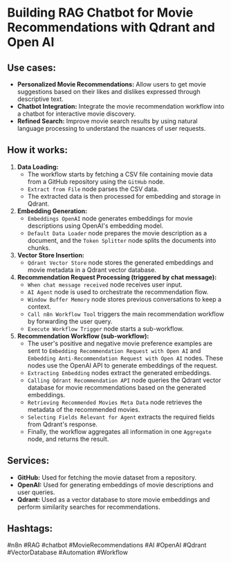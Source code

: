 # Building RAG Chatbot for Movie Recommendations with Qdrant and Open AI

## Use cases:

- **Personalized Movie Recommendations:** Allow users to get movie suggestions based on their likes and dislikes expressed through descriptive text.
- **Chatbot Integration:** Integrate the movie recommendation workflow into a chatbot for interactive movie discovery.
- **Refined Search:** Improve movie search results by using natural language processing to understand the nuances of user requests.

## How it works:

1.  **Data Loading:**
    - The workflow starts by fetching a CSV file containing movie data from a GitHub repository using the `GitHub` node.
    - `Extract from File` node parses the CSV data.
    - The extracted data is then processed for embedding and storage in Qdrant.
2.  **Embedding Generation:**
    - `Embeddings OpenAI` node generates embeddings for movie descriptions using OpenAI's embedding model.
    - `Default Data Loader` node prepares the movie description as a document, and the `Token Splitter` node splits the documents into chunks.
3.  **Vector Store Insertion:**
    - `Qdrant Vector Store` node stores the generated embeddings and movie metadata in a Qdrant vector database.
4.  **Recommendation Request Processing (triggered by chat message):**
    - `When chat message received` node receives user input.
    - `AI Agent` node is used to orchestrate the recommendation flow.
    - `Window Buffer Memory` node stores previous conversations to keep a context.
    - `Call n8n Workflow Tool` triggers the main recommendation workflow by forwarding the user query.
    - `Execute Workflow Trigger` node starts a sub-workflow.
5.  **Recommendation Workflow (sub-workflow):**
    - The user's positive and negative movie preference examples are sent to `Embedding Recommendation Request with Open AI` and `Embedding Anti-Recommendation Request with Open AI` nodes. These nodes use the OpenAI API to generate embeddings of the request.
    - `Extracting Embedding` nodes extract the generated embeddings.
    - `Calling Qdrant Recommendation API` node queries the Qdrant vector database for movie recommendations based on the generated embeddings.
    - `Retrieving Recommended Movies Meta Data` node retrieves the metadata of the recommended movies.
    - `Selecting Fields Relevant for Agent` extracts the required fields from Qdrant's response.
    - Finally, the workflow aggregates all information in one `Aggregate` node, and returns the result.

## Services:

-   **GitHub:** Used for fetching the movie dataset from a repository.
-   **OpenAI:** Used for generating embeddings of movie descriptions and user queries.
-   **Qdrant:** Used as a vector database to store movie embeddings and perform similarity searches for recommendations.

## Hashtags:

#n8n #RAG #chatbot #MovieRecommendations #AI #OpenAI #Qdrant #VectorDatabase #Automation #Workflow
